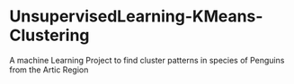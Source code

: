 # UnsupervisedLearning-KMeans-Clustering
A machine Learning Project to find cluster patterns in species of Penguins from the Artic Region
